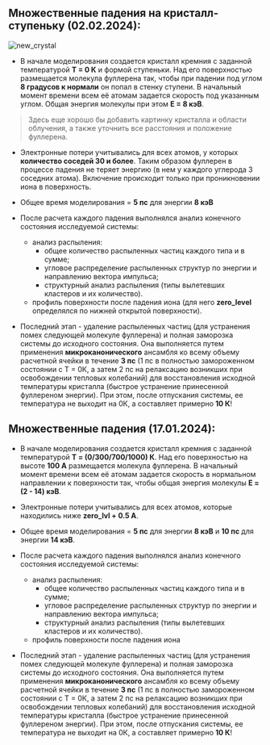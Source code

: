 ## Множественные падения на кристалл-ступеньку (02.02.2024):

![new_crystal](https://github.com/denisstrizhkin/C60-Si-fall-sim/assets/57726946/284ba468-89b1-4f5e-9a3d-57208a9ccf17)

- В начале моделирования создается кристалл кремния с заданной температурой **Т = 0 К** и формой ступеньки.
Над его поверхностью размещается молекула фуллерена так, чтобы при падении под углом **8 градусов к нормали**
он попал в стенку ступени. В начальный момент времени всем её атомам задается скорость под указанным углом.
Общая энергия молекулы при этом **Е = 8 кэВ**.
> Здесь еще хорошо бы добавить картинку кристалла и области облучения, а также уточнить все расстояния и
  положение фуллерена.

- Электронные потери учитывались для всех атомов, у которых **количество соседей 30 и более**. Таким образом
фуллерен в процессе падения не теряет энергию (в нем у каждого углерода 3 соседних атома). Включение
происходит только при проникновении иона в поверхность.

- Общее время моделирования = **5 пс** для энергии **8 кэВ** 

- После расчета каждого падения выполнялся анализ конечного состояния исследуемой системы:
    - анализ распыления:
        + общее количество распыленных частиц каждого типа и в сумме;
        + угловое распределение распыленных структур по энергии и направлению вектора импульса;
        + структурный анализ распыления (типы вылетевших кластеров и их количество).
    - профиль поверхности после падения иона (для него **zero_level** определялся по нижней открытой поверхности).

- Последний этап - удаление распыленных частиц (для устранения помех следующей молекуле фуллерена) и
полная заморозка системы до исходного состояния. Она выполняется путем применения **микроканонического**
ансамбля ко всему объему расчетной ячейки в течение **3 пс** (1 пс в полностью замороженном состоянии с Т = 0К,
а затем 2 пс на релаксацию возникших при освобождении тепловых колебаний) для восстановления исходной температуры
кристалла (быстрое устранение принесенной фуллереном энергии). При этом, после отпускания системы, ее температура
не выходит на 0К, а составляет примерно **10 К**!


## Множественные падения (17.01.2024):
- В начале моделирования создается кристалл кремния с заданной температурой **Т = (0/300/700/1000) К**. Над его 
поверхностью на высоте **100 А** размещается молекула фуллерена. В начальный момент времени всем её атомам 
задается скорость в нормальном направлении к поверхности так, чтобы общая энергия молекулы **Е = (2 - 14) кэВ**.

- Электронные потери учитывались для всех атомов, которые находились ниже **zero_lvl + 0.5 А**.

- Общее время моделирования = **5 пс** для энергии **8 кэВ** и
                              **10 пс** для энергии **14 кэВ**.

- После расчета каждого падения выполнялся анализ конечного состояния исследуемой системы:
    - анализ распыления:
        + общее количество распыленных частиц каждого типа и в сумме;
        + угловое распределение распыленных структур по энергии и направлению вектора импульса;
        + структурный анализ распыления (типы вылетевших кластеров и их количество).
    - профиль поверхности после падения иона

- Последний этап - удаление распыленных частиц (для устранения помех следующей молекуле фуллерена) и
полная заморозка системы до исходного состояния. Она выполняется путем применения **микроканонического**
ансамбля ко всему объему расчетной ячейки в течение **3 пс** (1 пс в полностью замороженном состоянии с Т = 0К,
а затем 2 пс на релаксацию возникших при освобождении тепловых колебаний) для восстановления исходной температуры
кристалла (быстрое устранение принесенной фуллереном энергии). При этом, после отпускания системы, ее температура
не выходит на 0К, а составляет примерно **10 К**!
